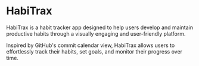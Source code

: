 # HabiTrax 

HabiTrax is a habit tracker app designed to help users develop and
maintain productive habits through a visually engaging and user-friendly
platform.

Inspired by GitHub's commit calendar view, HabiTrax allows users to
effortlessly track their habits, set goals, and monitor their progress over
time.
